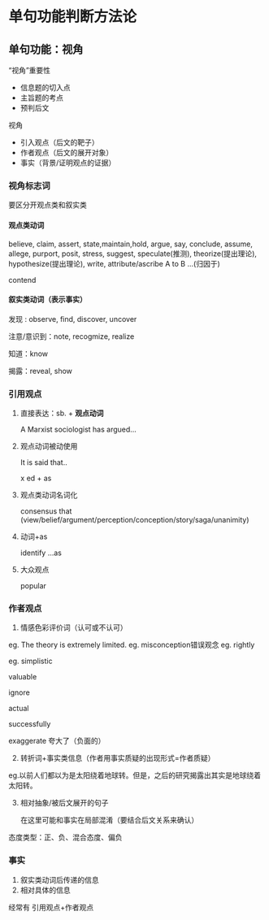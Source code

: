 # 单句功能判断方法论

## 单句功能：视角



“视角”重要性

- 信息题的切入点
- 主旨题的考点
- 预判后文



视角

- 引入观点（后文的靶子）
- 作者观点（后文的展开对象）
- 事实（背景/证明观点的证据）





### 视角标志词

要区分开观点类和叙实类

#### 观点类动词

believe, claim, assert, state,maintain,hold, argue, say, conclude, assume, allege, purport, posit, stress, suggest, speculate(推测), theorize(提出理论), hypothesize(提出理论), write, attribute/ascribe A to B ...(归因于)

contend 

#### 叙实类动词（表示事实）

发现 : observe, find, discover, uncover

注意/意识到：note, recogmize, realize

知道：know

揭露：reveal, show

 

### 引用观点

1. 直接表达：sb. + **观点动词**
  
   A Marxist sociologist has argued...
   
2. 观点动词被动使用
  
   It is said that..
   
   x ed + as
   
3. 观点类动词名词化
  
   consensus that (view/belief/argument/perception/conception/story/saga/unanimity)
   
4. 动词+as
  
   identify …as
   
4. 大众观点
  
   popular



### 作者观点

1. 情感色彩评价词（认可或不认可）
  
  eg. The theory is extremely limited.
  eg. misconception错误观念
  eg. rightly
  
  eg. simplistic
  
  valuable
  
  ignore
  
  actual
  
  successfully
  
  exaggerate 夸大了（负面的）
  
2. 转折词+事实类信息（作者用事实质疑的出现形式=作者质疑）
  
  eg.以前人们都以为是太阳绕着地球转。但是，之后的研究揭露出其实是地球绕着太阳转。
  
3. 相对抽象/被后文展开的句子

   在这里可能和事实在局部混淆（要结合后文关系来确认）



态度类型：正、负、混合态度、偏负



### 事实

1. 叙实类动词后传递的信息
2. 相对具体的信息



经常有 引用观点+作者观点